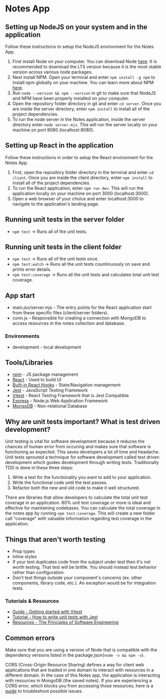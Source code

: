 # Notes App

## Setting up NodeJS on your system and in the application

Follow these instructions to setup the NodeJS environment for the Notes App.

1. First install Node on your computer. You can download Node [here](https://nodejs.org/en). It is recommended to download the LTS version because it is the most stable version across various node packages.
2. Next install NPM. Open your terminal and enter `npm install -g npm` to install npm globally on your machine. You can learn more about NPM [here](https://docs.npmjs.com/about-npm).
3. Run `node --version && npm --version` in git to make sure that NodeJS and NPM have been properly installed on your computer.
4. Open the repository folder directory in git and enter `cd server`. Once you are inside the server directory, enter `npm install` to install all of the project dependencies.
5. To run the node server in the Notes application, inside the server directory enter `node server.mjs`. This will run the server locally on your machine on port 8080 (localhost:8080).

## Setting up React in the application

Follow these instructions in order to setup the React environment for the Notes App.

1. First, open the repository folder directory in the terminal and enter `cd client`. Once you are inside the client directory, enter `npm install` to install all of the project dependencies.
2. To run the React application, enter `npm run dev`. This will run the application locally on your machine on port 3000 (localhost:3000).
3. Open a web browser of your choice and enter localhost:3000 to navigate to the application's landing page.

## Running unit tests in the server folder

* `npm test` -> Runs all of the unit tests.

## Running unit tests in the client folder

* `npm test` -> Runs all of the unit tests once.
* `npm test:watch` -> Runs all the unit tests countinuously on save and prints error details.
* `npm test:coverage` -> Runs all the unit tests and calculates total unit test coverage.

## App start

* main.jsx/server.mjs - The entry points for the React application start from these specific files (client/server folders).
* conn.js – Responsible for creating a connection with MongoDB to access resources in the notes collection and database.

### Environments

* development - local development

## Tools/Libraries

* [npm](https://www.npmjs.com/) - JS package management
* [React](https://reactjs.org/) - Used to build UI
* [Built-in React Hooks](https://react.dev/reference/react/hooks) - State/Navigation management
* [Jest](https://jestjs.io/) - JavaScript Testing Framework
* [Vitest](https://vitest.dev/) - React Testing Framework that is Jest Compatible
* [Express](https://expressjs.com/) - Node.js Web Application Framework
* [MongoDB](https://www.mongodb.com/) - Non-relational Database

## Why are unit tests important? What is test driven development?

Unit testing is vital for software development because it reduces the chances of human error from occuring and makes sure that software is functioning as expected. This saves developers a lot of time and headache. Unit tests sprouted a technique for software development called test driven development which guides development through writing tests. Traditionally TDD is done in these three steps:

1. Write a test for the functionality you want to add to your application.
2. Write the functional code until the test passes.
3. Refactor both the new and old code to make it well structured.

There are libraries that allow developers to calculate the total unit test coverage in an application. 80% unit test coverage or more is ideal and effective for maintaining codebases. You can calculate the total coverage in the notes app by running `npm test:coverage`. This will create a new folder call "coverage" with valuable information regarding test coverage in the application.

## Things that aren't worth testing

* Prop types
* Inline styles
* If your test duplicates code from the subject under test then it's not worth testing. That test will be brittle. You  should instead test behavior rather than configuration.
* Don't test things outside your component's concerns (ex. other components, library code, etc.). An exception would be for integration tests.

### Tutorials & Resources

* [Guide - Getting started with Vitest](https://vitest.dev/guide/)
* [Tutorial - How to write unit tests with Jest](https://dev.to/dstrekelj/how-to-write-unit-tests-in-javascript-with-jest-2e83)
* [Resources - The Principles of Software Engineering](https://dev.to/one-beyond/the-5-principles-of-unit-testing-1p5f)

## Common errors

Make sure that you are using a version of Node that is compatible with the dependency versions listed in the package.json(`node -v && npm -v`).

CORS (Cross-Origin Resource Sharing) defines a way for client web applications that are loaded in one domain to interact with resources in a different domain. In the case of this Notes app, the application is interacting with resources in MongoDB (the saved notes). If you are experiencing a CORS error, which blocks you from accessing those resources, here is a [guide](https://medium.com/@dtkatz/3-ways-to-fix-the-cors-error-and-how-access-control-allow-origin-works-d97d55946d9) to troubleshoot possible issues.
